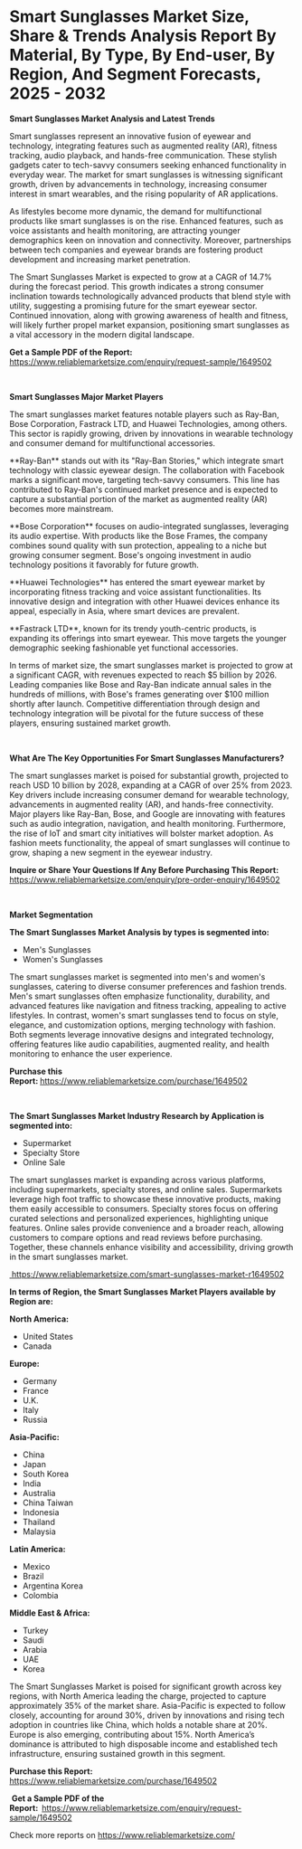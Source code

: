 <p><h1>Smart Sunglasses Market Size, Share & Trends Analysis Report By Material, By Type, By End-user, By Region, And Segment Forecasts, 2025 - 2032</h1></p><p><strong>Smart Sunglasses Market Analysis and Latest Trends</strong></p>
<p><p>Smart sunglasses represent an innovative fusion of eyewear and technology, integrating features such as augmented reality (AR), fitness tracking, audio playback, and hands-free communication. These stylish gadgets cater to tech-savvy consumers seeking enhanced functionality in everyday wear. The market for smart sunglasses is witnessing significant growth, driven by advancements in technology, increasing consumer interest in smart wearables, and the rising popularity of AR applications.</p><p>As lifestyles become more dynamic, the demand for multifunctional products like smart sunglasses is on the rise. Enhanced features, such as voice assistants and health monitoring, are attracting younger demographics keen on innovation and connectivity. Moreover, partnerships between tech companies and eyewear brands are fostering product development and increasing market penetration.</p><p>The Smart Sunglasses Market is expected to grow at a CAGR of 14.7% during the forecast period. This growth indicates a strong consumer inclination towards technologically advanced products that blend style with utility, suggesting a promising future for the smart eyewear sector. Continued innovation, along with growing awareness of health and fitness, will likely further propel market expansion, positioning smart sunglasses as a vital accessory in the modern digital landscape.</p></p>
<p><strong>Get a Sample PDF of the Report:&nbsp;</strong> <a href="https://www.reliablemarketsize.com/enquiry/request-sample/1649502?utm_campaign=3166&utm_medium=2&utm_source=Github&utm_content=ia&utm_term=04042025&utm_id=smart-sunglasses">https://www.reliablemarketsize.com/enquiry/request-sample/1649502</a></p>
<p>&nbsp;</p>
<p><strong>Smart Sunglasses Major Market Players</strong></p>
<p><p>The smart sunglasses market features notable players such as Ray-Ban, Bose Corporation, Fastrack LTD, and Huawei Technologies, among others. This sector is rapidly growing, driven by innovations in wearable technology and consumer demand for multifunctional accessories.</p><p>**Ray-Ban** stands out with its "Ray-Ban Stories," which integrate smart technology with classic eyewear design. The collaboration with Facebook marks a significant move, targeting tech-savvy consumers. This line has contributed to Ray-Ban's continued market presence and is expected to capture a substantial portion of the market as augmented reality (AR) becomes more mainstream.</p><p>**Bose Corporation** focuses on audio-integrated sunglasses, leveraging its audio expertise. With products like the Bose Frames, the company combines sound quality with sun protection, appealing to a niche but growing consumer segment. Bose's ongoing investment in audio technology positions it favorably for future growth.</p><p>**Huawei Technologies** has entered the smart eyewear market by incorporating fitness tracking and voice assistant functionalities. Its innovative design and integration with other Huawei devices enhance its appeal, especially in Asia, where smart devices are prevalent.</p><p>**Fastrack LTD**, known for its trendy youth-centric products, is expanding its offerings into smart eyewear. This move targets the younger demographic seeking fashionable yet functional accessories.</p><p>In terms of market size, the smart sunglasses market is projected to grow at a significant CAGR, with revenues expected to reach $5 billion by 2026. Leading companies like Bose and Ray-Ban indicate annual sales in the hundreds of millions, with Bose's frames generating over $100 million shortly after launch. Competitive differentiation through design and technology integration will be pivotal for the future success of these players, ensuring sustained market growth.</p></p>
<p>&nbsp;</p>
<p><strong>What Are The Key Opportunities For Smart Sunglasses Manufacturers?</strong></p>
<p><p>The smart sunglasses market is poised for substantial growth, projected to reach USD 10 billion by 2028, expanding at a CAGR of over 25% from 2023. Key drivers include increasing consumer demand for wearable technology, advancements in augmented reality (AR), and hands-free connectivity. Major players like Ray-Ban, Bose, and Google are innovating with features such as audio integration, navigation, and health monitoring. Furthermore, the rise of IoT and smart city initiatives will bolster market adoption. As fashion meets functionality, the appeal of smart sunglasses will continue to grow, shaping a new segment in the eyewear industry.</p></p>
<p><strong>Inquire or Share Your Questions If Any Before Purchasing This Report:</strong> <a href="https://www.reliablemarketsize.com/enquiry/pre-order-enquiry/1649502?utm_campaign=3166&utm_medium=2&utm_source=Github&utm_content=ia&utm_term=04042025&utm_id=smart-sunglasses">https://www.reliablemarketsize.com/enquiry/pre-order-enquiry/1649502</a></p>
<p>&nbsp;</p>
<p><strong>Market Segmentation</strong></p>
<p><strong>The Smart Sunglasses Market Analysis by types is segmented into:</strong></p>
<p><ul><li>Men's Sunglasses</li><li>Women's Sunglasses</li></ul></p>
<p><p>The smart sunglasses market is segmented into men's and women's sunglasses, catering to diverse consumer preferences and fashion trends. Men's smart sunglasses often emphasize functionality, durability, and advanced features like navigation and fitness tracking, appealing to active lifestyles. In contrast, women's smart sunglasses tend to focus on style, elegance, and customization options, merging technology with fashion. Both segments leverage innovative designs and integrated technology, offering features like audio capabilities, augmented reality, and health monitoring to enhance the user experience.</p></p>
<p><strong>Purchase this Report:&nbsp;</strong><a href="https://www.reliablemarketsize.com/purchase/1649502?utm_campaign=3166&utm_medium=2&utm_source=Github&utm_content=ia&utm_term=04042025&utm_id=smart-sunglasses">https://www.reliablemarketsize.com/purchase/1649502</a></p>
<p>&nbsp;</p>
<p><strong>The Smart Sunglasses Market Industry Research by Application is segmented into:</strong></p>
<p><ul><li>Supermarket</li><li>Specialty Store</li><li>Online Sale</li></ul></p>
<p><p>The smart sunglasses market is expanding across various platforms, including supermarkets, specialty stores, and online sales. Supermarkets leverage high foot traffic to showcase these innovative products, making them easily accessible to consumers. Specialty stores focus on offering curated selections and personalized experiences, highlighting unique features. Online sales provide convenience and a broader reach, allowing customers to compare options and read reviews before purchasing. Together, these channels enhance visibility and accessibility, driving growth in the smart sunglasses market.</p></p>
<p><a href="https://www.reliablemarketsize.com/smart-sunglasses-market-r1649502?utm_campaign=3166&utm_medium=2&utm_source=Github&utm_content=ia&utm_term=04042025&utm_id=smart-sunglasses">&nbsp;https://www.reliablemarketsize.com/smart-sunglasses-market-r1649502</a></p>
<p><strong>In terms of Region, the Smart Sunglasses Market Players available by Region are:</strong></p>
<p>
    <p> <strong> North America: </strong>
        <ul>
            <li>United States</li>
            <li>Canada</li>
        </ul>
        </p> 
    <p> <strong> Europe: </strong>
        <ul>
            <li>Germany</li>
            <li>France</li>
            <li>U.K.</li>
            <li>Italy</li>
            <li>Russia</li>
        </ul>
        </p> 
    <p> <strong> Asia-Pacific: </strong>
        <ul>
            <li>China</li>
            <li>Japan</li>
            <li>South Korea</li>
            <li>India</li>
            <li>Australia</li>
            <li>China Taiwan</li>
            <li>Indonesia</li>
            <li>Thailand</li>
            <li>Malaysia</li>
        </ul>
        </p> 
    <p> <strong> Latin America: </strong>
        <ul>
            <li>Mexico</li>
            <li>Brazil</li>
            <li>Argentina Korea</li>
            <li>Colombia</li>
        </ul>
        </p> 
    <p> <strong> Middle East & Africa: </strong>
        <ul>
            <li>Turkey</li>
            <li>Saudi</li>
            <li>Arabia</li>
            <li>UAE</li>
            <li>Korea</li>
        </ul>
    </p>
    </p>
<p><p>The Smart Sunglasses Market is poised for significant growth across key regions, with North America leading the charge, projected to capture approximately 35% of the market share. Asia-Pacific is expected to follow closely, accounting for around 30%, driven by innovations and rising tech adoption in countries like China, which holds a notable share at 20%. Europe is also emerging, contributing about 15%. North America’s dominance is attributed to high disposable income and established tech infrastructure, ensuring sustained growth in this segment.</p></p>
<p><strong>Purchase this Report: </strong><a href="https://www.reliablemarketsize.com/purchase/1649502?utm_campaign=3166&utm_medium=2&utm_source=Github&utm_content=ia&utm_term=04042025&utm_id=smart-sunglasses">https://www.reliablemarketsize.com/purchase/1649502</a></p>
<p>&nbsp;<strong>Get a Sample PDF of the Report:&nbsp;&nbsp;</strong><a href="https://www.reliablemarketsize.com/enquiry/request-sample/1649502?utm_campaign=3166&utm_medium=2&utm_source=Github&utm_content=ia&utm_term=04042025&utm_id=smart-sunglasses">https://www.reliablemarketsize.com/enquiry/request-sample/1649502</a></p>
<p><strong></strong></p>
<p>Check more reports on <a href="https://www.reliablemarketsize.com/?utm_campaign=3166&utm_medium=2&utm_source=Github&utm_content=ia&utm_term=04042025&utm_id=smart-sunglasses">https://www.reliablemarketsize.com/</a></p>